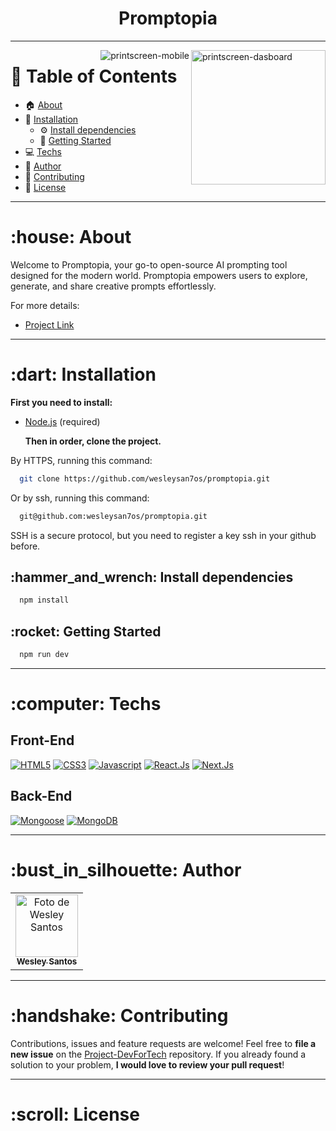 
<h1 align="center">Promptopia</h1>

---
<img align="right" src="" alt="printscreen-dasboard" width="215px">
<img align="right" src="" alt="printscreen-mobile">


# :pushpin: Table of Contents

- :house: [About](#about)
- :dart: [Installation](#installation)
  - :gear: [Install dependencies](#install_dependencies)
  - :rocket: [Getting Started](#getting_started)
- :computer: [Techs](#techs)
- :bust_in_silhouette: [Author](#author)
- :handshake: [Contributing](#contributing)
- :scroll: [License](#license)

---

<h1 id="about">:house: About</h1>

Welcome to Promptopia, your go-to open-source AI prompting tool designed for the modern world. Promptopia empowers users to explore, generate, and share creative prompts effortlessly.

For more details:

- [Project Link](https://promptopia-phi-green.vercel.app/)

---

<h1 id="installation">:dart: Installation</h1>

**First you need to install:**

- [Node.js](https://nodejs.org/en) (required)

  **Then in order, clone the project.**

By HTTPS, running this command:

```bash
  git clone https://github.com/wesleysan7os/promptopia.git
```

Or by ssh, running this command:

```bash
  git@github.com:wesleysan7os/promptopia.git
```

SSH is a secure protocol, but you need to register a key ssh in your github before.

<h2 id="install_dependencies">:hammer_and_wrench: Install dependencies</h2>

```bash
  npm install
```

<h2 id="getting_started">:rocket: Getting Started</h2>

```bash
  npm run dev
```
---

<h1 id="techs">:computer: Techs</h1>

<h2>Front-End</h2>

[![HTML5](https://img.shields.io/badge/Html-orange?style=for-the-badge&logo=Html5&logoColor=ffffff)](#)
[![CSS3](https://img.shields.io/badge/css-blue?style=for-the-badge&logo=Css3&logoColor=ffffff)](#)
[![Javascript](https://img.shields.io/badge/TypeScript-blue?style=for-the-badge&logo=Javascript&logoColor=ffffff)](#)
[![React.Js](https://img.shields.io/badge/React.Js-blue?style=for-the-badge&logo=React&logoColor=ffffff)](#)
[![Next.Js](https://img.shields.io/badge/Next.Js-black?style=for-the-badge&logo=Next&logoColor=be65a0)](#)


<h2>Back-End</h2>

[![Mongoose](https://img.shields.io/badge/Mongoose-yellow?style=for-the-badge&logo=Mongoose&logoColor=ffffff)](#)
[![MongoDB](https://img.shields.io/badge/Mongodb-yellow?style=for-the-badge&logo=Mongodb&logoColor=ffffff)](#)

---

<h1 id="author">:bust_in_silhouette: Author</h1>

<table>
	<tr>
        <td align="center">
			<a href="https://github.com/wesleysan7os">
				<img
					width="100px"
					height="auto"
					src="https://github.com/wesleysan7os.png"
					alt="Foto de Wesley Santos"
				/>
				<br />
				<sub>
					<b>Wesley Santos</b>
				</sub>
			</a>
		</td>
  </tr>	
</table>

---

<h1 id="contributing">:handshake: Contributing</h1>

Contributions, issues and feature requests are welcome! Feel free to **file a new issue** on the [Project-DevForTech](https://github.com/wesleysan7os/promptopia/issues) repository. If you already found a solution to your problem, **I would love to review your pull request**!

---

<h1 id="license">:scroll: License</h1>
